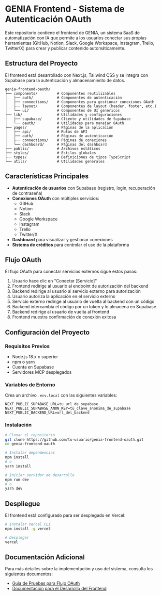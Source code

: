 # GENIA Frontend - Sistema de Autenticación OAuth

Este repositorio contiene el frontend de GENIA, un sistema SaaS de automatización con IA que permite a los usuarios conectar sus propias herramientas (GitHub, Notion, Slack, Google Workspace, Instagram, Trello, Twitter/X) para crear y publicar contenido automáticamente.

## Estructura del Proyecto

El frontend está desarrollado con Next.js, Tailwind CSS y se integra con Supabase para la autenticación y almacenamiento de datos.

```
genia-frontend-oauth/
├── components/         # Componentes reutilizables
│   ├── auth/           # Componentes de autenticación
│   ├── connections/    # Componentes para gestionar conexiones OAuth
│   ├── layout/         # Componentes de layout (header, footer, etc.)
│   └── ui/             # Componentes de UI genéricos
├── lib/                # Utilidades y configuraciones
│   ├── supabase/       # Cliente y utilidades de Supabase
│   └── oauth/          # Utilidades para manejar OAuth
├── pages/              # Páginas de la aplicación
│   ├── api/            # Rutas de API
│   ├── auth/           # Páginas de autenticación
│   ├── connections/    # Páginas de conexiones
│   └── dashboard/      # Páginas del dashboard
├── public/             # Archivos estáticos
├── styles/             # Estilos globales
├── types/              # Definiciones de tipos TypeScript
└── utils/              # Utilidades generales
```

## Características Principales

- **Autenticación de usuarios** con Supabase (registro, login, recuperación de contraseña)
- **Conexiones OAuth** con múltiples servicios:
  - GitHub
  - Notion
  - Slack
  - Google Workspace
  - Instagram
  - Trello
  - Twitter/X
- **Dashboard** para visualizar y gestionar conexiones
- **Sistema de créditos** para controlar el uso de la plataforma

## Flujo OAuth

El flujo OAuth para conectar servicios externos sigue estos pasos:

1. Usuario hace clic en "Conectar [Servicio]"
2. Frontend redirige al usuario al endpoint de autorización del backend
3. Backend redirige al usuario al servicio externo para autorización
4. Usuario autoriza la aplicación en el servicio externo
5. Servicio externo redirige al usuario de vuelta al backend con un código
6. Backend intercambia el código por un token y lo almacena en Supabase
7. Backend redirige al usuario de vuelta al frontend
8. Frontend muestra confirmación de conexión exitosa

## Configuración del Proyecto

### Requisitos Previos

- Node.js 18.x o superior
- npm o yarn
- Cuenta en Supabase
- Servidores MCP desplegados

### Variables de Entorno

Crea un archivo `.env.local` con las siguientes variables:

```
NEXT_PUBLIC_SUPABASE_URL=tu_url_de_supabase
NEXT_PUBLIC_SUPABASE_ANON_KEY=tu_clave_anonima_de_supabase
NEXT_PUBLIC_BACKEND_URL=url_del_backend
```

### Instalación

```bash
# Clonar el repositorio
git clone https://github.com/tu-usuario/genia-frontend-oauth.git
cd genia-frontend-oauth

# Instalar dependencias
npm install
# o
yarn install

# Iniciar servidor de desarrollo
npm run dev
# o
yarn dev
```

## Despliegue

El frontend está configurado para ser desplegado en Vercel:

```bash
# Instalar Vercel CLI
npm install -g vercel

# Desplegar
vercel
```

## Documentación Adicional

Para más detalles sobre la implementación y uso del sistema, consulta los siguientes documentos:

- [Guía de Pruebas para Flujo OAuth](../documentacion_pruebas_oauth.md)
- [Documentación para el Desarrollo del Frontend](../documentacion_frontend_genia.md)
